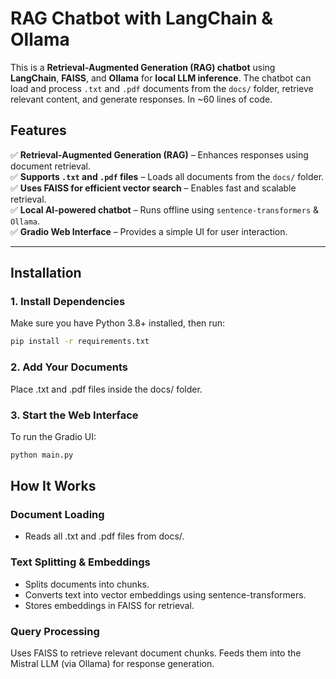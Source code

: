 # RAG Chatbot with LangChain & Ollama

This is a **Retrieval-Augmented Generation (RAG) chatbot** using **LangChain**, **FAISS**, and **Ollama** for **local LLM inference**. The chatbot can load and process `.txt` and `.pdf` documents from the `docs/` folder, retrieve relevant content, and generate responses. In ~60 lines of code.

## Features
✅ **Retrieval-Augmented Generation (RAG)** – Enhances responses using document retrieval.  
✅ **Supports `.txt` and `.pdf` files** – Loads all documents from the `docs/` folder.  
✅ **Uses FAISS for efficient vector search** – Enables fast and scalable retrieval.  
✅ **Local AI-powered chatbot** – Runs offline using `sentence-transformers` & `Ollama`.  
✅ **Gradio Web Interface** – Provides a simple UI for user interaction.  

---

## Installation

### 1. **Install Dependencies**
Make sure you have Python 3.8+ installed, then run:

```bash
pip install -r requirements.txt
```

### 2. Add Your Documents
Place .txt and .pdf files inside the docs/ folder.

### 3. Start the Web Interface
To run the Gradio UI:
```bash
python main.py
```

## How It Works
### Document Loading

* Reads all .txt and .pdf files from docs/.
### Text Splitting & Embeddings

* Splits documents into chunks.
* Converts text into vector embeddings using sentence-transformers.
* Stores embeddings in FAISS for retrieval.
### Query Processing

Uses FAISS to retrieve relevant document chunks.
Feeds them into the Mistral LLM (via Ollama) for response generation.
